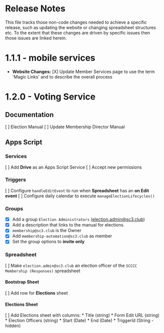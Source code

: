 # Release Notes
This file tracks those non-code changes needed to achieve a specific release, such as updating the website or changing spreadsheet structures etc. 
To the extent that these changes are driven by specific issues then those issues are linked herein.

# 1.1.1 - mobile services
* **Website Changes:**
  [X] Update Member Services page to use the term 'Magic Links' and to describe the overall process

# 1.2.0 - Voting Service
## Documentation
  [ ] Election Manual
  [ ] Update Membership Director Manual
## Apps Script
### Services
  [ ] Add **Drive** as an Apps Script Service
  [ ] Accept new permissions
### Triggers
  [ ] Configure `handleEditEvent` to run when **Spreadsheet** has an **on Edit event**
  [ ] Configure daily calendar to execute `manageElectionLifecycles()`
### Groups
  - [X] Add a group `Election Administrators` (election.admin@sc3.club)
  - [X] Add a description that links to the manual for elections. 
  - [X] `membership@sc3.club` is the Owner
  - [X] Add `membership-automation@sc3.club` as member
  - [X] Set the group options to **invite only**
### Spreadsheet
  [  ] Make `election.admin@sc3.club` an election officer of the `SCCCC Membership (Responses)` spreadsheet
#### Bootstrap Sheet
  [ ] Add row for **Elections** sheet
#### Elections Sheet
  [ ] Add Elections sheet with columns:
      * Title (string)
      * Form Edit URL (string)
      * Election Officers (string)
      * Start (Date)
      * End (Date)
      * TriggerId (String - hidden)
